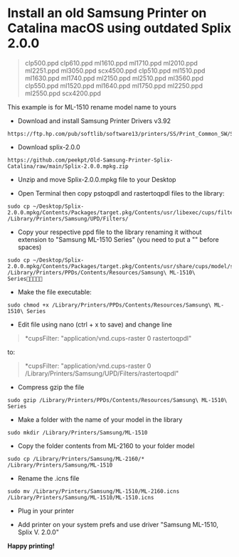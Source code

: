 # Install an old Samsung Printer on Catalina macOS using outdated Splix 2.0.0

> clp500.ppd   clp610.ppd   ml1610.ppd   ml1710.ppd   ml2010.ppd   ml2251.ppd   ml3050.ppd   scx4500.ppd  clp510.ppd   ml1510.ppd   ml1630.ppd   ml1740.ppd   ml2150.ppd   ml2510.ppd   ml3560.ppd   clp550.ppd   ml1520.ppd   ml1640.ppd   ml1750.ppd   ml2250.ppd   ml2550.ppd   scx4200.ppd 
 

This example is for ML-1510 rename model name to yours

- Download and install Samsung Printer Drivers v3.92
```
https://ftp.hp.com/pub/softlib/software13/printers/SS/Print_Common_SW/Samsung_Mac_10.15_Driver_V3.92.00.dmg
```
- Download splix-2.0.0
```
https://github.com/peekpt/Old-Samsung-Printer-Splix-Catalina/raw/main/Splix-2.0.0.mpkg.zip
```
- Unzip and move Splix-2.0.0.mpkg file to your Desktop

- Open Terminal then copy pstoqpdl and rastertoqpdl files to the library:
```
sudo cp ~/Desktop/Splix-2.0.0.mpkg/Contents/Packages/target.pkg/Contents/usr/libexec/cups/filter/* /Library/Printers/Samsung/UPD/Filters/ 
```
- Copy your respective ppd file to the library renaming it without extension to "Samsung ML-1510 Series" (you need to put a "\" before spaces)
```
sudo cp ~/Desktop/Splix-2.0.0.mpkg/Contents/Packages/target.pkg/Contents/usr/share/cups/model/samsung/ml1510.ppd /Library/Printers/PPDs/Contents/Resources/Samsung\ ML-1510\ Series
```

- Make the file executable:

```
sudo chmod +x /Library/Printers/PPDs/Contents/Resources/Samsung\ ML-1510\ Series
```

- Edit file using nano (ctrl + x to save) and change line
> *cupsFilter: "application/vnd.cups-raster 0 rastertoqpdl"

 to:
> *cupsFilter: "application/vnd.cups-raster 0 /Library/Printers/Samsung/UPD/Filters/rastertoqpdl"

- Compress gzip the file
```
sudo gzip /Library/Printers/PPDs/Contents/Resources/Samsung\ ML-1510\ Series
```

- Make a folder with the name of your model in the library

```
sudo mkdir /Library/Printers/Samsung/ML-1510
```
- Copy the folder contents from ML-2160 to your folder model

```
sudo cp /Library/Printers/Samsung/ML-2160/* /Library/Printers/Samsung/ML-1510
```
- Rename the .icns file
```
sudo mv /Library/Printers/Samsung/ML-1510/ML-2160.icns /Library/Printers/Samsung/ML-1510/ML-1510.icns
```
- Plug in your printer

- Add printer on your system prefs and use driver "Samsung ML-1510, Splix V. 2.0.0"


**Happy printing!**



  
